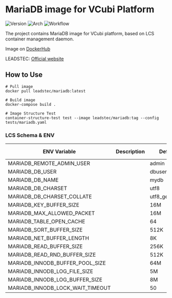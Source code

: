 # MariaDB image for VCubi Platform

![Version](https://img.shields.io/badge/MariaDB-10.4.13-blue)
![Arch](https://img.shields.io/badge/Arch-amd64,_arm64-brightgreen)
![Workflow](https://github.com/leadstec/docker-mariadb/workflows/ci/badge.svg)

The project contains MariaDB image for VCubi platform, based on LCS container management daemon.

Image on [DockerHub](https://hub.docker.com/r/leadstec/mariadb)

LEADSTEC: [Official website](https://www.leadstec.com)

## How to Use
    # Pull image
    docker pull leadstec/mariadb:latest

    # Build image
    docker-compose build .

    # Image Structure Test
    container-structure-test test --image leadstec/mariadb:tag --config tests/mariadb.yaml


### LCS Schema & ENV

| ENV Variable              | Description               | Default | Accept Values |
|---------------------------|---------------------------|---------|---------------|
| MARIADB_REMOTE_ADMIN_USER |                           |  admin  |     |
| MARIADB_DB_USER           |                           |  dbuser |               |
| MARIADB_DB_NAME           |                           |   mydb  |               |
| MARIADB_DB_CHARSET        |                           |   utf8  |               |
| MARIADB_DB_CHARSET_COLLATE|                           | utf8_general_ci |       |
| MARIADB_KEY_BUFFER_SIZE   |                           |   16M   |               |
| MARIADB_MAX_ALLOWED_PACKET|                           |   16M   |     |
| MARIADB_TABLE_OPEN_CACHE  |                           |   64    |     |
| MARIADB_SORT_BUFFER_SIZE  |                           |   512K  |     |
| MARIADB_NET_BUFFER_LENGTH |                           |    8K   |     |
| MARIADB_READ_BUFFER_SIZE  |                           |   256K  |     |
| MARIADB_READ_RND_BUFFER_SIZE  |                       |   512K  |     |
| MARIADB_INNODB_BUFFER_POOL_SIZE   |                   |   64M   |     |
| MARIADB_INNODB_LOG_FILE_SIZE  |                       |   5M    |     |
| MARIADB_INNODB_LOG_BUFFER_SIZE|                       |   8M    |     |
| MARIADB_INNODB_LOCK_WAIT_TIMEOUT  |                   |   50    |     |

